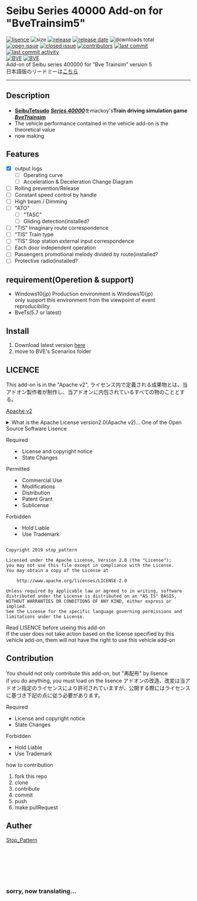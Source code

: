 ﻿# Seibu Series 40000 Add-on for "BveTrainsim5"
[![lisence](https://img.shields.io/github/license/stop-pattern/seb40000.svg)](https://www.apache.org/licenses/LICENSE-2.0) ![size](https://img.shields.io/github/repo-size/stop-pattern/seb40000.svg) [![release](https://img.shields.io/github/release-pre/stop-pattern/seb40000.svg)](/releases) [![release date](https://img.shields.io/github/release-date-pre/stop-pattern/seb40000.svg)](/releases) ![downloads total](https://img.shields.io/github/downloads/stop-pattern/seb40000/total.svg)  
[![open issue](https://img.shields.io/github/issues/stop-pattern/seb40000.svg)](/issues?q=is:open) [![closed issue](https://img.shields.io/github/issues-closed/stop-pattern/seb40000.svg)](/issues?q=is:closed) [![contributors](https://img.shields.io/github/contributors/stop-pattern/seb40000.svg)](/contributors) [![last commit](https://img.shields.io/github/last-commit/stop-pattern/seb40000.svg)](/commit)	 [![last commit activity](https://img.shields.io/github/commit-activity/y/stop-pattern/seb40000.svg)](/commit)  
[![BVE](https://img.shields.io/badge/supprt-BVE-red.svg)](http://bvets.net) [![BVE](https://img.shields.io/badge/BVE-5.7≦-red.svg)](http://bvets.net)  
Add-on of Seibu series 400000 for ”Bve Trainsim” version 5  
日本語版のリードミーは[こちら](/readme.md)  

---

## Description
- [**SeibuTetsudo**](https://www.seiburailway.jp/) [***Series 40000***](https://www.seiburailway.jp/fan/zukan/40000/index.html)をmackoy's**Train driving simulation game** [***BveTrainsim***](http://bvets.net/en/)
- The vehicle performance contained in the vehicle add-on is the theoretical value
- now making

## Features
- [x] output logs
	- [ ] Operating curve
	- [ ] Acceleration & Deceleration Change Diagram
- [ ] Rolling prevention/Release
- [ ] Constant speed control by handle
- [ ] High beam / Dimming
- [ ] "ATO"
	- [ ] "TASC"
	- [ ] Gliding detection(installed?<!--Abrupt change of absolute acceleration value-->
- [ ] "TIS" Imaginary route correspondence
- [ ] "TIS" Train type
- [ ] "TIS" Stop station external input  correspondence
- [ ] Each door independent operation
- [ ] Passengers promotional melody divided by route(installed?
- [ ] Protective radio(installed?

## requirement(Operetion & support)

- Windows10(jp)
	Production environment is Windows10(jp)  
	only support this environment from the viewpoint of event reproducibility
- BveTs(5.7 or latest)

## Install

1. Download latest version [here](/releases)  
2. move to BVE's Scenarios folder

## LICENCE

This add-on is in the "Apache v2", 
ライセンス内で定義される成果物とは、当アドオン製作者が制作し、当アドオンに内包されているすべての物のこととする。  

[Apache v2](http://www.apache.org/licenses/LICENSE-2.0)
<details>
<summary>
What is the Apache License version2.0(Apache v2)...  
One of the Open Source Software Lisence

Required
- License and copyright notice
- State Changes

Permitted
- Commercial Use
- Modifications
- Distribution
- Patent Grant
- Sublicense

Forbidden
- Hold Liable
- Use Trademark

</details>  

```
Copyright 2019 stop_pattern

Licensed under the Apache License, Version 2.0 (the "License");
you may not use this file except in compliance with the License.
You may obtain a copy of the License at

    http://www.apache.org/licenses/LICENSE-2.0

Unless required by applicable law or agreed to in writing, software
distributed under the License is distributed on an "AS IS" BASIS,
WITHOUT WARRANTIES OR CONDITIONS OF ANY KIND, either express or implied.
See the License for the specific language governing permissions and
limitations under the License.
```


Read LISENCE before useing this add-on  
If the user does not take action based on the license specified by this vehicle add-on, them will not have the right to use this vehicle add-on  

## Contribution

You should not only contribute this add-on, but "再配布" by lisence  
if you do anything, you must load on the lisence
アドオンの改造、改変は当アドオン指定のライセンスにより許可されていますが、公開する際にはライセンスに基づき下記の点に従う必要があります。  

Required
- License and copyright notice  
- State Changes  

Forbidden
- Hold Liable  
- Use Trademark  


how to contribution  
1. fork this repo  
2. clone  
3. contribute  
4. commit  
5. push  
6. make pullRequest  

## Auther
[Stop_Pattern](https://github.com/stoppattern)  




<br/><br/><br/><br/><br/>
### sorry, now translating...